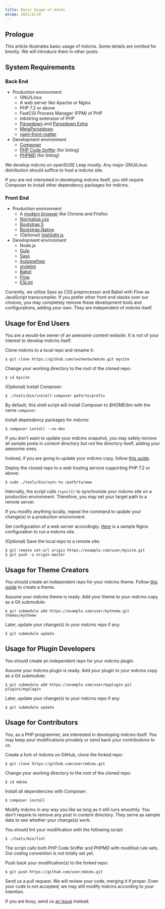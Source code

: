 ```yaml
---
title: Basic Usage of mdcms
mtime: 2021/6/19
---
```


## Prologue

This article illustrates basic usage of mdcms. Some details are omitted for brevity. We will introduce them in other posts.

## System Requirements

### Back End

* Production environment
  * GNU/Linux
  * A web server like Apache or Nginx
  * PHP 7.2 or above
  * FastCGI Process Manager (FPM) of PHP
  * mbstring extension of PHP
  * [Parsedown](https://github.com/erusev/parsedown) and [Parsedown Extra](https://github.com/erusev/parsedown-extra)
  * [MetaParsedown](https://github.com/pagerange/metaparsedown)
  * [yaml-front-matter](https://github.com/spatie/yaml-front-matter)
* Development environment
  * [Composer](https://getcomposer.org/)
  * [PHP Code Sniffer](https://github.com/squizlabs/PHP_CodeSniffer) (for linting)
  * [PHPMD](https://phpmd.org/) (for linting)

We develop mdcms on openSUSE Leap mostly. Any major GNU/Linux distribution should suffice to host a mdcms site.

If you are not interested in developing mdcms itself, you still require Composer to install other dependency packages for mdcms.

### Front End

* Production environment
  * A [modern browser](https://browsehappy.com/) like Chrome and Firefox
  * [Normalize.css](https://necolas.github.io/normalize.css/)
  * [Bootstrap 5](https://getbootstrap.com/)
  * [Bootstrap.Native](https://thednp.github.io/bootstrap.native/)
  * (Optional) [highlight.js](https://highlightjs.org/)
* Development environment
  * Node.js
  * [Gulp](https://gulpjs.com/)
  * [Sass](https://sass-lang.com/)
  * [Autoprefixer](https://github.com/postcss/autoprefixer)
  * [stylelint](https://stylelint.io/)
  * [Babel](https://babeljs.io/)
  * [Flow](https://flow.org/en/)
  * [ESLint](https://eslint.org/)

Currently, we utilize Sass as CSS preprocessor and Babel with Flow as JavaScript transcompiler. If you prefer other front end stacks over our choices, you may completely remove these development tools and configurations, adding your own. They are independent of mdcms itself.

## Usage for End Users

You are a would-be owner of an awesome content website. It is not of your interest to develop mdcms itself.

Clone mdcms to a local repo and rename it:

```shell
$ git clone https://github.com/cwchentw/mdcms.git mysite
```

Change your working directory to the root of the cloned repo:

```shell
$ cd mysite
```

(Optional) Install Composer:

```shell
$ ./tools/bin/install-composer path/to/prefix
```

By default, this shell script will install Composer to *$HOME/bin* with the name `composer`.

Install dependency packages for mdcms:

```
$ composer install --no-dev
```

If you don't want to update your mdcms snapshot, you may safely remove all sample posts in *content* directory but not the directory itself, adding your awesome ones.

Instead, if you are going to update your mdcms copy, follow [this guide](/howto/how-to-update-mdcms/).

Deploy the cloned repo to a web hosting service supporting PHP 7.2 or above:

```
$ sudo ./tools/bin/sync-to /path/to/www
```

Internally, the script calls `rsync(1)` to synchronize your mdcms site on a production environment. Therefore, you may set your target path to a remote server.

If you modify anything locally, repeat the command to update your change(s) in a production environment.

Set configuration of a web server accordingly. [Here](https://github.com/cwchentw/mdcms/blob/master/tools/etc/nginx.conf) is a sample Nginx configuration to run a mdcms site.

(Optional) Save the local repo to a remote site:

```
$ git remote set-url origin https://example.com/user/mysite.git
$ git push -u origin master
```

## Usage for Theme Creators

You should create an independent repo for your mdcms theme. Follow [this guide](/howto/how-to-create-mdcms-theme/) to create a theme.

Assume your mdcms theme is ready. Add your theme to your mdcms copy as a Git submodule:

```shell
$ git submodule add https://example.com/user/mytheme.git themes/mytheme
```

Later, update your change(s) to your mdcms repo if any:

```
$ git submodule update
```

## Usage for Plugin Developers

You should create an independent repo for your mdcms plugin.

Assume your mdcms plugin is ready. Add your plugin to your mdcms copy as a Git submodule:

```shell
$ git submodule add https://example.com/user/myplugin.git plugins/myplugin
```

Later, update your change(s) to your mdcms repo if any:

```
$ git submodule update
```

## Usage for Contributors

You, as a PHP programmer, are interested in developing mdcms itself. You may keep your modifications privately or send back your contributions to us.

Create a fork of mdcms on GitHub, clone the forked repo:

```shell
$ git clone https://github.com/user/mdcms.git
```

Change your working directory to the root of the cloned repo:

```shell
$ cd mdcms
```

Install all dependencies with Composer:

```
$ composer install
```

Modify mdcms in any way you like as long as it still runs smoothly. You don't require to remove any post in *content* directory. They serve as sample data to see whether your change(s) work.

You should lint your modification with the following script:

```
$ ./tools/bin/lint
```

The script calls both PHP Code Sniffer and PHPMD with modified rule sets. Our coding convention is not totally set yet.

Push back your modification(s) to the forked repo:

```
$ git push https://github.com/user/mdcms.git
```

Send us a pull request. We will review your code, merging it if proper. Even your code is not accepted, we may still modify mdcms according to your intention.

If you are busy, send us [an issue](https://github.com/cwchentw/mdcms/issues) instead.
